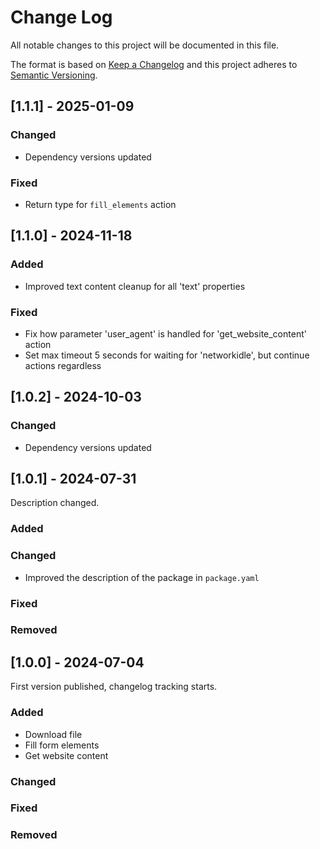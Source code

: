 # Change Log

All notable changes to this project will be documented in this file.

The format is based on [Keep a Changelog](https://keepachangelog.com/)
and this project adheres to [Semantic Versioning](https://semver.org/).

## [1.1.1] - 2025-01-09

### Changed

- Dependency versions updated

### Fixed

- Return type for `fill_elements` action

## [1.1.0] - 2024-11-18

### Added

- Improved text content cleanup for all 'text' properties

### Fixed

- Fix how parameter 'user_agent' is handled for 'get_website_content' action
- Set max timeout 5 seconds for waiting for 'networkidle', but continue actions regardless

## [1.0.2] - 2024-10-03

### Changed

- Dependency versions updated

## [1.0.1] - 2024-07-31

Description changed.

### Added

### Changed

- Improved the description of the package in `package.yaml`

### Fixed

### Removed

## [1.0.0] - 2024-07-04

First version published, changelog tracking starts.

### Added

- Download file
- Fill form elements
- Get website content

### Changed

### Fixed

### Removed
